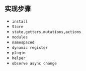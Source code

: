 ## 实现步骤
* `install`
* `Store`
* `state,getters,mutations,actions`
* `modules`
* `namespaced`
* `dynamic register`
* `plugin`
* `helper`
* `observe async change`
